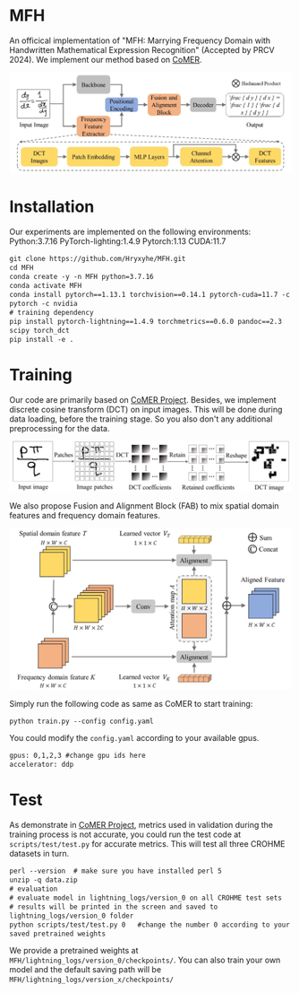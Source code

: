 # MFH
An officical implementation of "MFH: Marrying Frequency Domain with Handwritten Mathematical Expression Recognition" (Accepted by PRCV 2024). We implement our method based on [CoMER](https://arxiv.org/abs/2207.04410).
  
<img src="https://github.com/Hryxyhe/MFH/blob/master/demos/Pipeline.jpg" alt='Pipeline of MFH'>

# Installation
Our experiments are implemented on the following environments: Python:3.7.16  PyTorch-lighting:1.4.9  Pytorch:1.13  CUDA:11.7
```
git clone https://github.com/Hryxyhe/MFH.git
cd MFH
conda create -y -n MFH python=3.7.16
conda activate MFH
conda install pytorch==1.13.1 torchvision==0.14.1 pytorch-cuda=11.7 -c pytorch -c nvidia
# training dependency
pip install pytorch-lightning==1.4.9 torchmetrics==0.6.0 pandoc==2.3 scipy torch_dct
pip install -e .
```
# Training
Our code are primarily based on [CoMER Project](https://github.com/Green-Wood/CoMER). Besides, we implement discrete cosine transform (DCT) on input images. This will be done during data loading, before 
the training stage. So you also don't any additional preprocessing for the data.

<img src="https://github.com/Hryxyhe/MFH/blob/master/demos/data processing.jpg">

We also propose Fusion and Alignment Block (FAB) to mix spatial domain features and frequency domain features.

<div align=center><img src="https://github.com/Hryxyhe/MFH/blob/master/demos/FAB.jpg" width='650px'/></div>

Simply run the following code as same as CoMER to start training:
```
python train.py --config config.yaml 
```
You could modify the ```config.yaml``` according to your available gpus.
```
gpus: 0,1,2,3 #change gpu ids here
accelerator: ddp
```

# Test
As demonstrate in [CoMER Project](https://github.com/Green-Wood/CoMER), metrics used in validation during the training process is not accurate, you could run the test code at ```scripts/test/test.py``` for accurate metrics. This will test all three CROHME datasets in turn.
```
perl --version  # make sure you have installed perl 5
unzip -q data.zip
# evaluation
# evaluate model in lightning_logs/version_0 on all CROHME test sets
# results will be printed in the screen and saved to lightning_logs/version_0 folder
python scripts/test/test.py 0   #change the number 0 according to your saved pretrained weights
```
We provide a pretrained weights at ```MFH/lightning_logs/version_0/checkpoints/```. You can also train your own model and the default saving path will be ```MFH/lightning_logs/version_x/checkpoints/```
